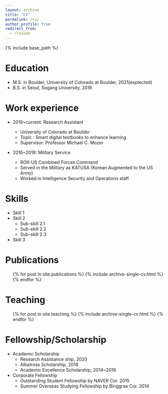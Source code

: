 ```yaml
---
layout: archive
title: "CV"
permalink: /cv/
author_profile: true
redirect_from:
  - /resume
---
```


{% include base_path %}

Education
======
* M.S. in Boulder, University of Colorado at Boulder, 2021(exptected)
* B.S. in Seoul, Sogang University, 2016

Work experience
======
* 2019~current: Research Assistant
  * University of Colorado at Boulder
  * Topic : Smart digital textbooks to enhance learning
  * Supervisor: Professor Michael C. Mozer

* 2016~2018: Military Service
  * ROK-US Combined Forces Command
  * Served in the Military as KATUSA (Korean Augmented to the US Army)
  * Worked in Intelligence Security and Operations staff
  
Skills
======
* Skill 1
* Skill 2
  * Sub-skill 2.1
  * Sub-skill 2.2
  * Sub-skill 2.3
* Skill 3

Publications
======
  <ul>{% for post in site.publications %}
    {% include archive-single-cv.html %}
  {% endfor %}</ul>
 

 
Teaching
======
  <ul>{% for post in site.teaching %}
    {% include archive-single-cv.html %}
  {% endfor %}</ul>
  
Fellowship/Scholarship
======
* Academic Scholarship
  * Research Assistance ship, 2020
  * Albatross Scholarship, 2018
  * Academic Excellence Scholarship, 2014~2016
* Corporate Fellowship
  * Outstanding Student Fellowship by NAVER Cor. 2015
  * Summer Overseas Studying Fellowship by Binggrae Cor. 2014
  
 
